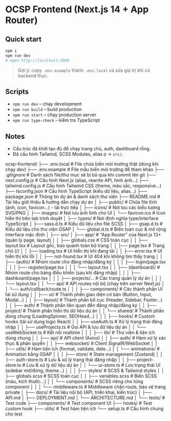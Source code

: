 # OCSP Frontend (Next.js 14 + App Router)

## Quick start

```bash
npm i
npm run dev
# open http://localhost:3000
```

> Gợi ý: copy `.env.example` thành `.env.local` và sửa giá trị khi có backend thực.

## Scripts

- `npm run dev` – chạy development
- `npm run build` – build production
- `npm run start` – chạy production server
- `npm run type-check` – kiểm tra TypeScript

## Notes

- Cấu trúc đã khởi tạo đủ để chạy trang chủ, auth, dashboard rỗng.
- Đã cấu hình Tailwind, SCSS Modules, alias `@` -> `src/`.

ocsp-frontend/
├── .env.local # File chứa biến môi trường thật (dùng khi chạy dev)
├── .env.example # File mẫu biến môi trường để tham khảo
├── .gitignore # Danh sách file/thư mục sẽ bị bỏ qua khi commit lên git
├── next.config.js # Cấu hình Next.js (alias, rewrite API, hình ảnh...)
├── tailwind.config.js # Cấu hình Tailwind CSS (theme, màu sắc, responsive...)
├── tsconfig.json # Cấu hình TypeScript (kiểu dữ liệu, alias...)
├── package.json # Thông tin dự án & danh sách thư viện
├── README.md # Tài liệu giới thiệu & hướng dẫn chạy dự án
│
├── public/ # Chứa file tĩnh (ảnh, icon, favicon...) - tải trực tiếp
│ ├── icons/ # Nơi lưu các biểu tượng SVG/PNG
│ ├── images/ # Nơi lưu ảnh tĩnh cho UI
│ └── favicon.ico # Icon hiển thị trên tab trình duyệt
│
├── types/ # Nơi định nghĩa type/interface TypeScript
│ ├── sass.d.ts # Kiểu dữ liệu cho file SCSS
│ ├── gsap.d.ts # Kiểu dữ liệu cho thư viện GSAP
│ └── global.d.ts # Biến toàn cục & mở rộng interface mặc định
│
├── src/
│ ├── app/ # "App Router" của Next.js 13+ (quản lý page, layout)
│ │ ├── globals.css # CSS toàn cục
│ │ ├── layout.tsx # Layout gốc, bao quanh toàn bộ trang
│ │ ├── page.tsx # Trang chủ (/)
│ │ ├── loading.tsx # UI hiển thị khi đang tải
│ │ ├── error.tsx # UI hiển thị khi lỗi
│ │ ├── not-found.tsx # UI 404 khi không tìm thấy trang
│ │ ├── (auth)/ # Nhóm route cho đăng nhập/đăng ký
│ │ │ ├── login/page.tsx
│ │ │ ├── register/page.tsx
│ │ │ └── layout.tsx
│ │ ├── (dashboard)/ # Nhóm route cho bảng điều khiển (sau khi đăng nhập)
│ │ │ ├── dashboard/page.tsx
│ │ │ ├── projects/... # Các trang quản lý dự án
│ │ │ └── layout.tsx
│ │ └── api/ # API routes nội bộ (chạy trên server Next.js)
│ │ └── auth/callback/route.ts
│ │
│ ├── components/ # Các thành phần UI tái sử dụng
│ │ ├── ui/ # Thành phần giao diện cơ bản (Button, Input, Modal...)
│ │ ├── layout/ # Thành phần bố cục (Header, Sidebar, Footer...)
│ │ ├── auth/ # Thành phần liên quan đến đăng nhập/đăng ký
│ │ ├── project/ # Thành phần hiển thị dữ liệu dự án
│ │ └── shared/ # Thành phần dùng chung (LoadingSpinner, SEOHead...)
│ │
│ ├── hooks/ # Custom hooks (tái sử dụng logic React)
│ │ ├── useAuth.ts # Xử lý trạng thái đăng nhập
│ │ ├── useProjects.ts # Gọi API & lưu dữ liệu dự án
│ │ └── useWebSocket.ts # Kết nối realtime
│ │
│ ├── lib/ # Thư viện & tiện ích dùng chung
│ │ ├── api/ # API client (Axios)
│ │ ├── auth/ # Hàm xử lý xác thực & phân quyền
│ │ ├── websocket/ # Client SignalR/WebSocket
│ │ ├── utils/ # Hàm tiện ích (format, validate, date...)
│ │ └── animations/ # Animation bằng GSAP
│ │
│ ├── store/ # State management (Zustand)
│ │ ├── auth-store.ts # Lưu & xử lý trạng thái đăng nhập
│ │ ├── project-store.ts # Lưu & xử lý dữ liệu dự án
│ │ └── ui-store.ts # Lưu trạng thái UI (sidebar mở/đóng, theme...)
│ │
│ ├── styles/ # SCSS & Tailwind styles
│ │ ├── globals.scss # SCSS toàn cục
│ │ ├── variables.scss # Biến SCSS (màu, kích thước...)
│ │ └── components/ # SCSS riêng cho từng component
│ │
│ └── middleware.ts # Middleware chặn route, bảo vệ trang private
│
├── docs/ # Tài liệu nội bộ (API, triển khai, kiến trúc)
│ ├── API.md
│ ├── DEPLOYMENT.md
│ └── ARCHITECTURE.md
│
└── tests/ # Test code
├── components/ # Test component UI
├── hooks/ # Test custom hook
├── utils/ # Test hàm tiện ích
└── setup.ts # Cấu hình chung cho test
